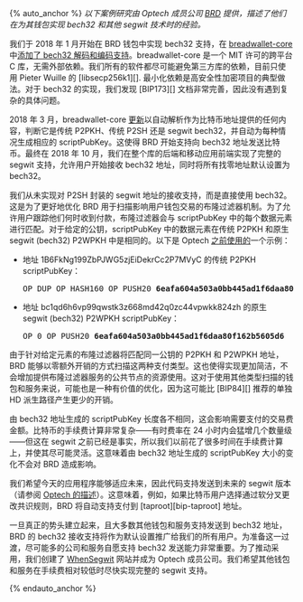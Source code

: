 {% auto_anchor %}
*以下案例研究由 Optech 成员公司 [BRD][] 提供，描述了他们在为其钱包实现 bech32 和其他 segwit 技术时的经验。*

我们于 2018 年 1 月开始在 BRD 钱包中实现 bech32 支持，在 [breadwallet-core][] 中[添加了 bech32 解码和编码支持][brd pr1]。breadwallet-core 是一个 MIT 许可的跨平台 C 库，无需外部依赖。我们所有的软件都尽可能避免第三方库的依赖，目前只使用 Pieter Wuille 的 [libsecp256k1][]. 最小化依赖是高安全性加密项目的典型做法。对于 bech32 的实现，我们发现 [BIP173][] 文档非常完善，因此没有遇到复杂的具体问题。

2018 年 3 月，breadwallet-core [更新][brd pr2]以自动解析作为比特币地址提供的任何内容，判断它是传统 P2PKH、传统 P2SH 还是 segwit bech32，并自动为每种情况生成相应的 scriptPubKey。这使得 BRD 开始支持向 bech32 地址发送比特币。最终在 2018 年 10 月，我们在整个库的后端和移动应用前端实现了完整的 segwit 支持，允许用户开始接收 bech32 地址，同时将所有找零地址默认设置为 bech32。

我们从未实现对 P2SH 封装的 segwit 地址的接收支持，而是直接使用 bech32。这是为了更好地优化 BRD 用于扫描影响用户钱包交易的布隆过滤器机制。为了允许用户跟踪他们何时收到付款，布隆过滤器会与 scriptPubKey 中的每个数据元素进行匹配。对于给定的公钥，scriptPubKey 中的数据元素在传统 P2PKH 和原生 segwit (bech32) P2WPKH 中是相同的。以下是 Optech [之前使用的][identical spk data]一个示例：

- 地址 1B6FkNg199ZbPJWG5zjEiDekrCc2P7MVyC 的传统 P2PKH scriptPubKey：

  <pre>OP_DUP OP_HASH160 OP_PUSH20 <b>6eafa604a503a0bb445ad1f6daa80f162b5605d6</b> OP_EQUALVERIFY OP_CHECKSIG</pre>

- 地址 bc1qd6h6vp99qwstk3z668md42q0zc44vpwkk824zh 的原生 segwit (bech32) P2WPKH scriptPubKey：

  <pre>OP_0 OP_PUSH20 <b>6eafa604a503a0bb445ad1f6daa80f162b5605d6</b></pre>

由于针对给定元素的布隆过滤器将匹配同一公钥的 P2PKH 和 P2WPKH 地址，BRD 能够以零额外开销的方式扫描这两种支付类型。这也使得实现更加简洁，不会增加提供布隆过滤器服务的公共节点的资源使用。这对于使用其他类型扫描的钱包和服务来说，可能也是一种有价值的优化，因为这可能比 [BIP84][] 推荐的单独 HD 派生路径产生更少的开销。

由 bech32 地址生成的 scriptPubKey 长度各不相同，这会影响需要支付的交易费金额。比特币的手续费计算非常复杂——有时费率在 24 小时内会猛增几个数量级——但这在 segwit 之前已经是事实，所以我们以前花了很多时间在手续费计算上，并使其尽可能灵活。这意味着由 bech32 地址生成的 scriptPubKey 大小的变化不会对 BRD 造成影响。

我们希望今天的应用程序能够适应未来，因此代码支持发送到未来的 segwit 版本（请参阅 [Optech 的描述][bech32 future]）。这意味着，例如，如果比特币用户选择通过软分叉更改共识规则，BRD 将自动支持支付到 [taproot][bip-taproot] 地址。

一旦真正的势头建立起来，且大多数其他钱包和服务支持发送到 bech32 地址，BRD 的 bech32 接收支持将作为默认设置推广给我们的所有用户。为准备这一过渡，尽可能多的公司和服务自愿支持 bech32 发送能力非常重要。为了推动采用，我们创建了 [WhenSegwit][] 网站并成为 Optech 成员公司。我们希望其他钱包和服务在手续费相对较低时尽快实现完整的 segwit 支持。

[BRD]: https://brd.com/
[brd pr1]: https://github.com/breadwallet/breadwallet-core/commit/2b17fe44619442c31f8a47c175f84b8992933346
[brd pr2]: https://github.com/breadwallet/breadwallet-core/commit/fd0abb92b07e41429e1170fb56716965cc7b64ab
[breadwallet-core]: https://github.com/breadwallet/breadwallet-core/
[identical spk data]: /zh/bech32-sending-support/#bech32-发送支持介绍
[bech32 future]: /zh/bech32-sending-support/#自动-bech32-支持未来的软分叉
[whensegwit]: https://whensegwit.com/
{% endauto_anchor %}
